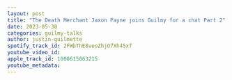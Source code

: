 ```yaml
---
layout: post
title: "The Death Merchant Jaxon Payne joins Guilmy for a chat Part 2"
date: 2023-05-30
categories: guilmy-talks
author: justin-guilmette
spotify_track_id: 2FWbThE8veoZhjO7Xh45xf
youtube_video_id: 
apple_track_id: 1000615063215
youtube_metadata: 
---
```

